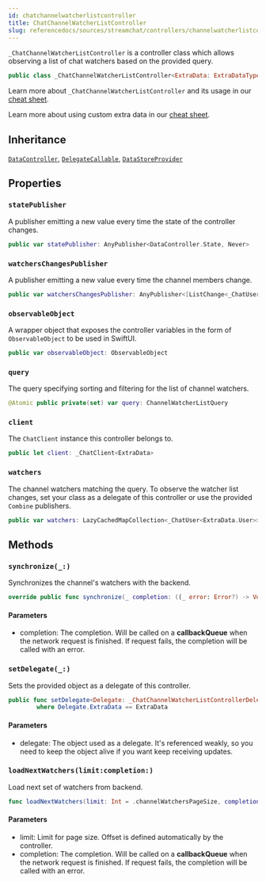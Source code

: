 ```yaml
---
id: chatchannelwatcherlistcontroller 
title: ChatChannelWatcherListController
slug: referencedocs/sources/streamchat/controllers/channelwatcherlistcontroller/chatchannelwatcherlistcontroller
---
```


`_ChatChannelWatcherListController` is a controller class which allows observing
a list of chat watchers based on the provided query.

``` swift
public class _ChatChannelWatcherListController<ExtraData: ExtraDataTypes>: DataController, DelegateCallable, DataStoreProvider 
```

Learn more about `_ChatChannelWatcherListController` and its usage in our [cheat sheet](https://github.com/GetStream/stream-chat-swift/wiki/StreamChat-SDK-Cheat-Sheet#user-list).

> 

Learn more about using custom extra data in our [cheat sheet](https://github.com/GetStream/stream-chat-swift/wiki/Cheat-Sheet#working-with-extra-data).

## Inheritance

[`DataController`](../DataController), [`DelegateCallable`](../DelegateCallable), [`DataStoreProvider`](../../Database/DataStoreProvider)

## Properties

### `statePublisher`

A publisher emitting a new value every time the state of the controller changes.

``` swift
public var statePublisher: AnyPublisher<DataController.State, Never> 
```

### `watchersChangesPublisher`

A publisher emitting a new value every time the channel members change.

``` swift
public var watchersChangesPublisher: AnyPublisher<[ListChange<_ChatUser<ExtraData.User>>], Never> 
```

### `observableObject`

A wrapper object that exposes the controller variables in the form of `ObservableObject` to be used in SwiftUI.

``` swift
public var observableObject: ObservableObject 
```

### `query`

The query specifying sorting and filtering for the list of channel watchers.

``` swift
@Atomic public private(set) var query: ChannelWatcherListQuery
```

### `client`

The `ChatClient` instance this controller belongs to.

``` swift
public let client: _ChatClient<ExtraData>
```

### `watchers`

The channel watchers matching the query.
To observe the watcher list changes, set your class as a delegate of this controller or use the provided
`Combine` publishers.

``` swift
public var watchers: LazyCachedMapCollection<_ChatUser<ExtraData.User>> 
```

## Methods

### `synchronize(_:)`

Synchronizes the channel's watchers with the backend.

``` swift
override public func synchronize(_ completion: ((_ error: Error?) -> Void)? = nil) 
```

#### Parameters

  - completion: The completion. Will be called on a **callbackQueue** when the network request is finished. If request fails, the completion will be called with an error.

### `setDelegate(_:)`

Sets the provided object as a delegate of this controller.

``` swift
public func setDelegate<Delegate: _ChatChannelWatcherListControllerDelegate>(_ delegate: Delegate)
        where Delegate.ExtraData == ExtraData 
```

> 

#### Parameters

  - delegate: The object used as a delegate. It's referenced weakly, so you need to keep the object alive if you want keep receiving updates.

### `loadNextWatchers(limit:completion:)`

Load next set of watchers from backend.

``` swift
func loadNextWatchers(limit: Int = .channelWatchersPageSize, completion: ((Error?) -> Void)? = nil) 
```

#### Parameters

  - limit: Limit for page size. Offset is defined automatically by the controller.
  - completion: The completion. Will be called on a **callbackQueue** when the network request is finished. If request fails, the completion will be called with an error.

